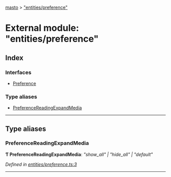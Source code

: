 [masto](../README.md) > ["entities/preference"](../modules/_entities_preference_.md)

# External module: "entities/preference"

## Index

### Interfaces

* [Preference](../interfaces/_entities_preference_.preference.md)

### Type aliases

* [PreferenceReadingExpandMedia](_entities_preference_.md#preferencereadingexpandmedia)

---

## Type aliases

<a id="preferencereadingexpandmedia"></a>

###  PreferenceReadingExpandMedia

**Ƭ PreferenceReadingExpandMedia**: *"show_all" \| "hide_all" \| "default"*

*Defined in [entities/preference.ts:3](https://github.com/neet/masto.js/blob/c1501e9/src/entities/preference.ts#L3)*

___

